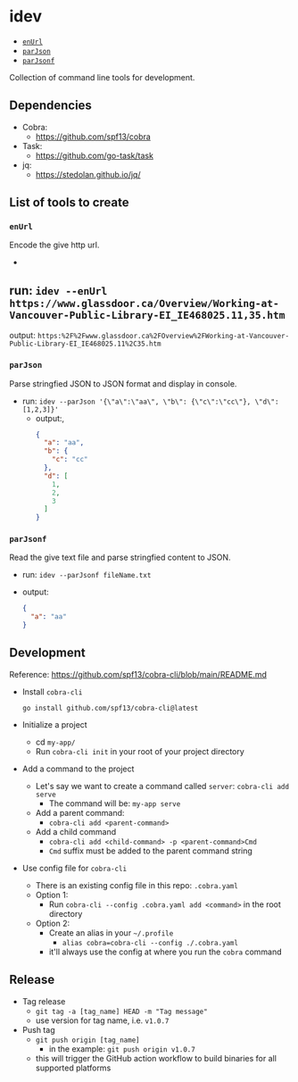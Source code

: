 # idev

<!-- toc -->

- [`enUrl`](#enUrl)
- [`parJson`](#parJson)
- [`parJsonf`](#parJsonf)

<!-- tocstop -->
Collection of command line tools for development.

## Dependencies

- Cobra:
    - https://github.com/spf13/cobra
- Task:
    - https://github.com/go-task/task
- jq:
    - https://stedolan.github.io/jq/

## List of tools to create

### `enUrl`

Encode the give http url.

-

run: `idev --enUrl https://www.glassdoor.ca/Overview/Working-at-Vancouver-Public-Library-EI_IE468025.11,35.htm`
-
output: `https:%2F%2Fwww.glassdoor.ca%2FOverview%2FWorking-at-Vancouver-Public-Library-EI_IE468025.11%2C35.htm`

### `parJson`

Parse stringfied JSON to JSON format and display in console.

- run: `idev --parJson '{\"a\":\"aa\", \"b\": {\"c\":\"cc\"}, \"d\": [1,2,3]}'`
    - output:,
        ```json
        {
          "a": "aa",
          "b": {
            "c": "cc"
          },
          "d": [
            1,
            2,
            3
          ]
      }
      ```

### `parJsonf`

Read the give text file and parse stringfied content to JSON.

- run: `idev --parJsonf fileName.txt`
- output:

    ```json
    {
      "a": "aa"
    }
    ```

## Development

Reference: https://github.com/spf13/cobra-cli/blob/main/README.md

- Install `cobra-cli`

    ```shell
    go install github.com/spf13/cobra-cli@latest
    ```

- Initialize a project
    - cd `my-app/`
    - Run `cobra-cli init` in your root of your project directory

- Add a command to the project
    - Let's say we want to create a command
      called `server`: `cobra-cli add serve`
        - The command will be: `my-app serve`
    - Add a parent command:
        - `cobra-cli add <parent-command>`
    - Add a child command
        - `cobra-cli add <child-command> -p <parent-command>Cmd`
        - `Cmd` suffix must be added to the parent command string

- Use config file for `cobra-cli`
    - There is an existing config file in this repo: `.cobra.yaml`
    - Option 1:
        - Run `cobra-cli --config .cobra.yaml add <command>` in the root
          directory
    - Option 2:
        - Create an alias in your `~/.profile`
            - `alias cobra=cobra-cli --config ./.cobra.yaml`
        - it'll always use the config at where you run the `cobra` command

## Release

- Tag release
    - `git tag -a [tag_name] HEAD -m "Tag message"`
    - use version for tag name, i.e. `v1.0.7`
- Push tag
    - `git push origin [tag_name]`
        - in the example: `git push origin v1.0.7`
    - this will trigger the GitHub action workflow to build binaries for all
      supported platforms

